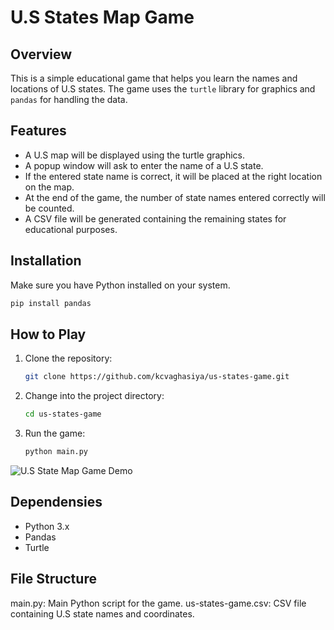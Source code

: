 # U.S States Map Game

## Overview

This is a simple educational game that helps you learn the names and locations of U.S states. The game uses the `turtle` library for graphics and `pandas` for handling the data.

## Features

- A U.S map will be displayed using the turtle graphics.
- A popup window will ask to enter the name of a U.S state.
- If the entered state name is correct, it will be placed at the right location on the map.
- At the end of the game, the number of state names entered correctly will be counted.
- A CSV file will be generated containing the remaining states for educational purposes.

## Installation

Make sure you have Python installed on your system.
  ```bash
  pip install pandas
```
## How to Play

1. Clone the repository:

   ```bash
   git clone https://github.com/kcvaghasiya/us-states-game.git

2. Change into the project directory:
   
   ```bash
   cd us-states-game
   
3. Run the game:

   ```bash
   python main.py

![U.S State Map Game Demo](us-states-game.png)

## Dependensies

- Python 3.x
- Pandas
- Turtle

## File Structure

main.py: Main Python script for the game.
us-states-game.csv: CSV file containing U.S state names and coordinates.
